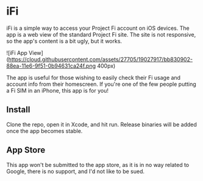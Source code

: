 iFi
===

iFi is a simple way to access your Project Fi account on iOS devices. The app is a web view of the standard Project Fi site. The site is not responsive, so the app's content is a bit ugly, but it works.

![iFi App View](https://cloud.githubusercontent.com/assets/27705/19027917/bb830902-88ea-11e6-9f51-0b94631ca24f.png 400px)

The app is useful for those wishing to easily check their Fi usage and account info from their homescreen. If you're one of the few people putting a Fi SIM in an iPhone, this app is for you!

Install
-------

Clone the repo, open it in Xcode, and hit run. Release binaries will be added once the app becomes stable.

App Store
---------

This app won't be submitted to the app store, as it is in no way related to Google, there is no support, and I'd not like to be sued.
